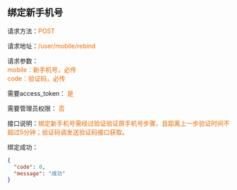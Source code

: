 ## 绑定新手机号

<p>请求方法：<span style="color:#e96900">POST</p>
<p>请求地址：<span style="color:#e96900">/user/mobile/rebind</span></p>
<p>请求参数：
<br>
<span style="color:#e96900">mobile：新手机号，必传</span>
<br>
<span style="color:#e96900">code：验证码，必传</span>
</p>
<p>需要access_token： <span style="color:#e96900">是</span></p>
<p>需要管理员权限： <span style="color:#e96900">否</span></p>
<p>接口说明：<span style="color:#e96900">绑定新手机号需经过验证验证原手机号步骤，且距离上一步验证时间不超过5分钟；验证码调发送验证码接口获取。</span></p>
<p></p>
绑定成功：

```json
{
  "code": 0,
  "message": "成功"
}
```